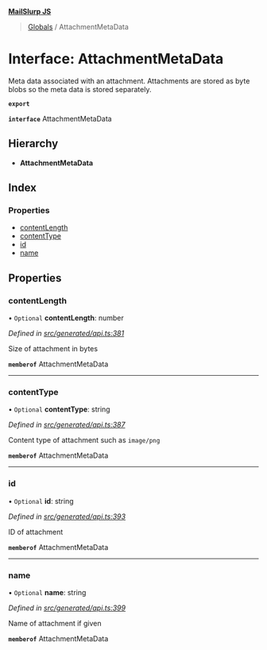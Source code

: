 **[MailSlurp JS](../README.md)**

> [Globals](../README.md) / AttachmentMetaData

# Interface: AttachmentMetaData

Meta data associated with an attachment. Attachments are stored as byte blobs so the meta data is stored separately.

**`export`** 

**`interface`** AttachmentMetaData

## Hierarchy

* **AttachmentMetaData**

## Index

### Properties

* [contentLength](attachmentmetadata.md#contentlength)
* [contentType](attachmentmetadata.md#contenttype)
* [id](attachmentmetadata.md#id)
* [name](attachmentmetadata.md#name)

## Properties

### contentLength

• `Optional` **contentLength**: number

*Defined in [src/generated/api.ts:381](https://github.com/mailslurp/mailslurp-client/blob/98c6efc/src/generated/api.ts#L381)*

Size of attachment in bytes

**`memberof`** AttachmentMetaData

___

### contentType

• `Optional` **contentType**: string

*Defined in [src/generated/api.ts:387](https://github.com/mailslurp/mailslurp-client/blob/98c6efc/src/generated/api.ts#L387)*

Content type of attachment such as `image/png`

**`memberof`** AttachmentMetaData

___

### id

• `Optional` **id**: string

*Defined in [src/generated/api.ts:393](https://github.com/mailslurp/mailslurp-client/blob/98c6efc/src/generated/api.ts#L393)*

ID of attachment

**`memberof`** AttachmentMetaData

___

### name

• `Optional` **name**: string

*Defined in [src/generated/api.ts:399](https://github.com/mailslurp/mailslurp-client/blob/98c6efc/src/generated/api.ts#L399)*

Name of attachment if given

**`memberof`** AttachmentMetaData
